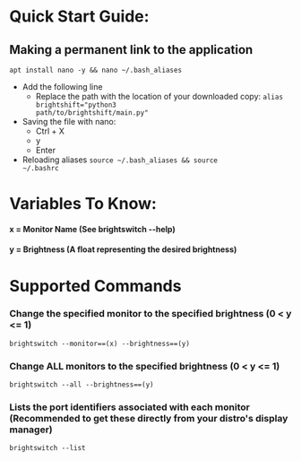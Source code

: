 # Quick Start Guide:
  ## Making a permanent link to the application
  <code>apt install nano -y && nano ~/.bash_aliases</code>
  - Add the following line
    - Replace the path with the location of your downloaded copy:
  <code>alias brightshift="python3 path/to/brightshift/main.py"</code>
  - Saving the file with nano:
    - Ctrl + X
    - y
    - Enter
  - Reloading aliases
    <code>source ~/.bash_aliases && source ~/.bashrc</code>

# Variables To Know:
#### x = Monitor Name (See brightswitch --help) 
#### y = Brightness (A float representing the desired brightness)

# Supported Commands
### Change the specified monitor to the specified brightness (0 < y <= 1)
<code>brightswitch --monitor==(x) --brightness==(y)</code>

### Change ALL monitors to the specified brightness (0 < y <= 1)
<code>brightswitch --all --brightness==(y)</code>

### Lists the port identifiers associated with each monitor (Recommended to get these directly from your distro's display manager)
<code>brightswitch --list</code>

